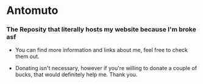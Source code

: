 # Antomuto

### The Reposity that literally hosts my website because I'm broke asf

- You can find more information and links about me, feel free to check them out.

- Donating isn't necessary, however if you're willing to donate a couple of bucks, that would definitely help me. Thank you.
